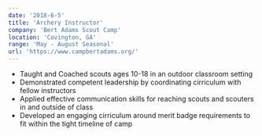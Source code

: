 ```yaml
---
date: '2018-6-5'
title: 'Archery Instructor'
company: 'Bert Adams Scout Camp'
location: 'Covington, GA'
range: 'May - August Seasonal'
url: 'https://www.campbertadams.org/'
---
```


- Taught and Coached scouts ages 10-18 in an outdoor classroom setting
- Demonstrated competent leadership by coordinating cirriculum with fellow instructors
- Applied effective communication skills for reaching scouts and scouters in and outside of class
- Developed an engaging cirriculum around merit badge requirements to fit within the tight timeline of camp
